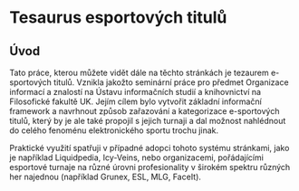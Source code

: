 # Tesaurus esportových titulů
## Úvod

Tato práce, kterou můžete vidět dále na těchto stránkách je tezaurem e-sportových titulů. Vznikla jakožto seminární práce pro předmet Organizace informací a znalostí na Ústavu informačních studií a knihovnictví na Filosofické fakultě UK. Jejím cílem bylo vytvořit základní informační framework a navrhnout způsob zařazování a kategorizace e-sportových titulů, který by je ale také propojil s jejich turnaji a dal možnost nahlédnout do celého fenoménu elektronického sportu trochu jinak. 

Praktické využití spatřuji v případné adopci tohoto systému stránkami, jako je například Liquidpedia, Icy-Veins, nebo organizacemi, pořádajícími esportové turnaje na různé úrovni profesionality v širokém spektru různých her najednou (například Grunex, ESL, MLG, FaceIt).

